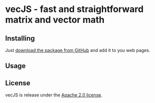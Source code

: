 # vecJS - fast and straightforward matrix and vector math

## Installing
Just [download the package from GitHub](https://github.com/xav/vecJS/archives/master) and add it to you web pages.

## Usage

## License
vecJS is release under the [Apache 2.0 license](http://www.apache.org/licenses/LICENSE-2.0).
